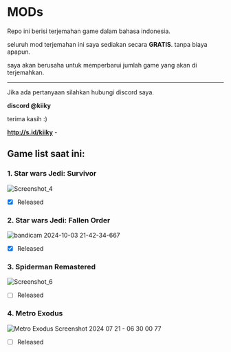 # MODs

Repo ini berisi terjemahan game dalam bahasa indonesia.

seluruh mod terjemahan ini saya sediakan secara **GRATIS**. tanpa biaya apapun.


saya akan berusaha untuk memperbarui jumlah game yang akan di terjemahkan.

---

Jika ada pertanyaan silahkan hubungi discord saya.

 **discord @kiiky**


terima kasih :)

__http://s.id/kiiky__ -

## Game list saat ini:

### 1. Star wars Jedi: Survivor
![Screenshot_4](https://github.com/user-attachments/assets/c812d159-c209-4ca3-9771-6c5d7252b6a2)
- [x] Released
      
### 2. Star wars Jedi: Fallen Order
![bandicam 2024-10-03 21-42-34-667](https://github.com/user-attachments/assets/3babf864-9943-4889-b935-7c4eeff96a5b)
- [X] Released

### 3. Spiderman Remastered
![Screenshot_6](https://github.com/user-attachments/assets/fc679434-a780-437f-ae2e-55f5977716a9)
- [ ] Released

### 4. Metro Exodus
![Metro  Exodus Screenshot 2024 07 21 - 06 30 00 77](https://github.com/user-attachments/assets/7eaf1b14-605d-4077-a5e5-ef22f40111e3)
- [ ] Released
